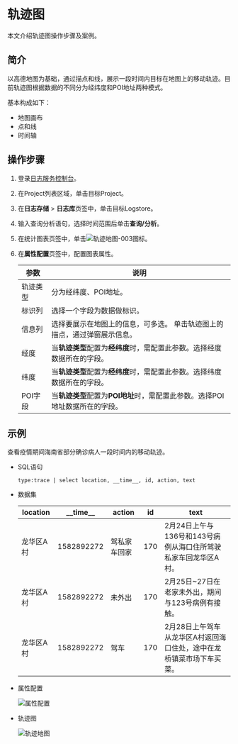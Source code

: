 # 轨迹图

本文介绍轨迹图操作步骤及案例。

## 简介

以高德地图为基础，通过描点和线，展示一段时间内目标在地图上的移动轨迹。目前轨迹图根据数据的不同分为经纬度和POI地址两种模式。

基本构成如下：

-   地图画布
-   点和线
-   时间轴

## 操作步骤

1.  登录[日志服务控制台](https://sls.console.aliyun.com)。

2.  在Project列表区域，单击目标Project。

3.  在**日志存储** \> **日志库**页签中，单击目标Logstore。

4.  输入查询分析语句，选择时间范围后单击**查询/分析**。

5.  在统计图表页签中，单击![轨迹地图-003](https://static-aliyun-doc.oss-cn-hangzhou.aliyuncs.com/assets/img/zh-CN/3504095951/p95428.png)图标。

6.  在**属性配置**页签中，配置图表属性。

    |参数|说明|
    |--|--|
    |轨迹类型|分为经纬度、POI地址。|
    |标识列|选择一个字段为数据做标识。|
    |信息列|选择要展示在地图上的信息，可多选。 单击轨迹图上的描点，通过弹窗展示信息。 |
    |经度|当**轨迹类型**配置为**经纬度**时，需配置此参数。选择经度数据所在的字段。|
    |纬度|当**轨迹类型**配置为**经纬度**时，需配置此参数。选择纬度数据所在的字段。|
    |POI字段|当**轨迹类型**配置为**POI地址**时，需配置此参数。选择POI地址数据所在的字段。|


## 示例

查看疫情期间海南省部分确诊病人一段时间内的移动轨迹。

-   SQL语句

    ```
    type:trace | select location, __time__, id, action, text
    ```

-   数据集

    |location|\_\_time\_\_|action|id|text|
    |--------|------------|------|--|----|
    |龙华区A村|1582892272|驾私家车回家|170|2月24日上午与136号和143号病例从海口住所驾驶私家车回龙华区A村。|
    |龙华区A村|1582892272|未外出|170|2月25日~27日在老家未外出，期间与123号病例有接触。|
    |龙华区A村|1582892272|驾车|170|2月28日上午驾车从龙华区A村返回海口住处，途中在龙桥镇菜市场下车买菜。|

-   属性配置

    ![属性配置](https://static-aliyun-doc.oss-cn-hangzhou.aliyuncs.com/assets/img/zh-CN/7401723061/p95425.png)

-   轨迹图

    ![轨迹地图](https://static-aliyun-doc.oss-cn-hangzhou.aliyuncs.com/assets/img/zh-CN/3504095951/p95426.png)


